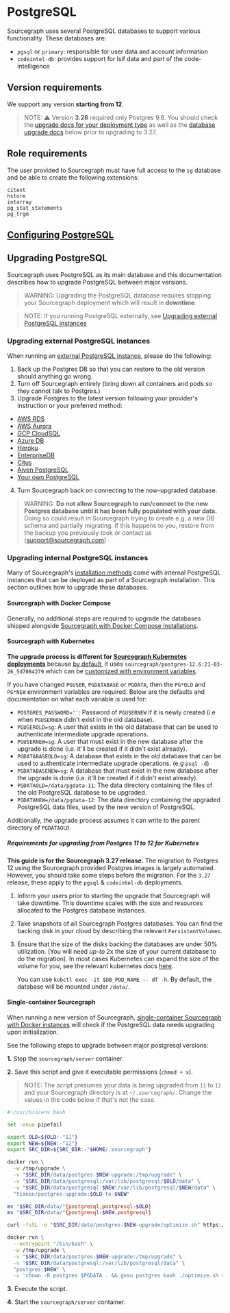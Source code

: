 # PostgreSQL

Sourcegraph uses several PostgreSQL databases to support various functionality. These databases are:

- `pgsql` or `primary`: responsible for user data and account information
- `codeintel-db`: provides support for lsif data and part of the code-intelligence

## Version requirements

We support any version **starting from 12**.

> NOTE: ⚠️ Version **3.26** required only Postgres 9.6. You should check the [upgrade docs for your deployment type](https://docs.sourcegraph.com/admin/updates) as well as the [database upgrade docs](https://docs.sourcegraph.com/admin/postgres#upgrading-postgresql) below prior to upgrading to 3.27.

## Role requirements

The user provided to Sourcegraph must have full access to the `sg` database and be able to create the following
extensions:

```
citext
hstore
intarray
pg_stat_statements
pg_trgm
```

## [Configuring PostgreSQL](./config/postgres-conf.md)

## Upgrading PostgreSQL

Sourcegraph uses PostgreSQL as its main database and this documentation describes how to upgrade PostgreSQL between major versions.

> WARNING: Upgrading the PostgreSQL database requires stopping your Sourcegraph deployment which will result in **downtime**.

<span class="virtual-br"></span>

> NOTE: If you running PostgreSQL externally, see [Upgrading external PostgreSQL instances](postgres.md#upgrading-external-postgresql-instances)

### Upgrading external PostgreSQL instances

When running an [external PostgreSQL instance](external_services/postgres.md), please do the following:

1. Back up the Postgres DB so that you can restore to the old version should anything go wrong.
2. Turn off Sourcegraph entirely (bring down all containers and pods so they cannot talk to Postgres.)
3. Upgrade Postgres to the latest version following your provider's instruction or your preferred method:
  - [AWS RDS](https://docs.aws.amazon.com/AmazonRDS/latest/UserGuide/USER_UpgradeDBInstance.PostgreSQL.html)
  - [AWS Aurora](https://docs.aws.amazon.com/AmazonRDS/latest/AuroraUserGuide/USER_UpgradeDBInstance.Upgrading.html)
  - [GCP CloudSQL](https://cloud.google.com/sql/docs/postgres/db-versions)
  - [Azure DB](https://docs.microsoft.com/en-us/azure/postgresql/concepts-supported-versions#managing-updates-and-upgrades)
  - [Heroku](https://devcenter.heroku.com/articles/upgrading-heroku-postgres-databases)
  - [EnterpriseDB](https://www.enterprisedb.com/docs/en/9.6/pg/upgrading.html)
  - [Citus](http://docs.citusdata.com/en/v8.1/admin_guide/upgrading_citus.html)
  - [Aiven PostgreSQL](https://help.aiven.io/postgresql/operations/how-to-perform-a-postgresql-in-place-major-version-upgrade)
  - [Your own PostgreSQL](https://www.postgresql.org/docs/11/pgupgrade.html)
4. Turn Sourcegraph back on connecting to the now-upgraded database.

> WARNING: **Do not allow Sourcegraph to run/connect to the new Postgres database until it has been fully populated with your data.** Doing so could result in Sourcegraph trying to create e.g. a new DB schema and partially migrating. If this happens to you, restore from the backup you previously took or contact us (support@sourcegraph.com)

### Upgrading internal PostgreSQL instances

Many of Sourcegraph's [installation methods](install/index.md) come with internal PostgreSQL instances that can be deployed as part of a Sourcegraph installation. This section outlines how to upgrade these databases.

#### Sourcegraph with Docker Compose

Generally, no additional steps are required to upgrade the databases shipped alongside [Sourcegraph with Docker Compose installations](install/docker/index.md).

#### Sourcegraph with Kubernetes

**The upgrade process is different for [Sourcegraph Kubernetes deployments](./install/kubernetes/index.md)** because [by default](https://github.com/sourcegraph/sourcegraph/blob/main/docker-images/postgres-12.6/build.sh#L10), it uses `sourcegraph/postgres-12.6:21-03-26_5d7084279` which can be [customized with environment variables](https://github.com/sourcegraph/deploy-sourcegraph/blob/7edcadb/docs/configure.md#configure-custom-postgresql).

If you have changed `PGUSER`, `PGDATABASE` or `PGDATA`, then the `PG*OLD` and `PG*NEW` environment variables are
required. Below are the defaults and documentation on what each variable is used for:

- `POSTGRES_PASSWORD=''`: Password of `PGUSERNEW` if it is newly created (i.e when `PGUSERNEW` didn't exist in the old
  database).
- `PGUSEROLD=sg`: A user that exists in the old database that can be used to authenticate intermediate upgrade
  operations.
- `PGUSERNEW=sg`: A user that must exist in the new database after the upgrade is done (i.e. it'll be created if it
  didn't exist already).
- `PGDATABASEOLD=sg`: A database that exists in the old database that can be used to authenticate intermediate upgrade
  operations. (e.g `psql -d`)
- `PGDATABASENEW=sg`: A database that must exist in the new database after the upgrade is done (i.e. it'll be created if
  it didn't exist already).
- `PGDATAOLD=/data/pgdata-11`: The data directory containing the files of the old PostgreSQL database to be upgraded.
- `PGDATANEW=/data/pgdata-12`: The data directory containing the upgraded PostgreSQL data files, used by the new version
  of PostgreSQL.

Additionally, the upgrade process assumes it can write to the parent directory of `PGDATAOLD`.

##### Requirements for upgrading from Postgres 11 to 12 for Kubernetes

**This guide is for the Sourcegraph 3.27 release.** The migration to Postgres 12 using the Sourcegraph provided Postgres images is largely automated.
However, you should take some steps before the migration. For the `3.27` release, these apply to the `pgsql` & `codeintel-db` deployments.

1. Inform your users prior to starting the upgrade that Sourcegraph will take downtime. This downtime scales with the
   size and resources allocated to the Postgres database instances.
1. Take snapshots of all Sourcegraph Postgres databases. You can find the backing disk in your cloud by describing the
   relevant `PersistentVolumes`.
1. Ensure that the size of the disks backing the databases are under 50% utilization. (You will need *up-to* 2x the size
   of your current database to do the migration). In most cases Kubernetes can expand the size of the volume for you,
   see the relevant kubernetes
   docs [here](https://kubernetes.io/docs/concepts/storage/persistent-volumes/#expanding-persistent-volumes-claims).

   You can use `kubctl exec -it $DB_POD_NAME -- df -h`. By default, the database will be mounted under `/data/`.

#### Single-container Sourcegraph

When running a new version of Sourcegraph, [single-container Sourcegraph with Docker instances](./install/kubernetes/index.md) will check if the PostgreSQL data needs upgrading upon initialization.

See the following steps to upgrade between major postgresql versions:

**1.** Stop the `sourcegraph/server` container.

**2.** Save this script and give it executable permissions (`chmod + x`).

> NOTE: The script presumes your data is being upgraded from `11` to `12` and your Sourcegraph directory is at `~/.sourcegraph/`. Change the values in the code below if that's not the case.

```bash
#!/usr/bin/env bash

set -xeuo pipefail

export OLD=${OLD:-"11"}
export NEW=${NEW:-"12"}
export SRC_DIR=${SRC_DIR:-"$HOME/.sourcegraph"}

docker run \
  -w /tmp/upgrade \
  -v "$SRC_DIR/data/postgres-$NEW-upgrade:/tmp/upgrade" \
  -v "$SRC_DIR/data/postgresql:/var/lib/postgresql/$OLD/data" \
  -v "$SRC_DIR/data/postgresql-$NEW:/var/lib/postgresql/$NEW/data" \
  "tianon/postgres-upgrade:$OLD-to-$NEW"

mv "$SRC_DIR/data/"{postgresql,postgresql-$OLD}
mv "$SRC_DIR/data/"{postgresql-$NEW,postgresql}

curl -fsSL -o "$SRC_DIR/data/postgres-$NEW-upgrade/optimize.sh" https://raw.githubusercontent.com/sourcegraph/sourcegraph/master/cmd/server/rootfs/postgres-optimize.sh

docker run \
  --entrypoint "/bin/bash" \
  -w /tmp/upgrade \
  -v "$SRC_DIR/data/postgres-$NEW-upgrade:/tmp/upgrade" \
  -v "$SRC_DIR/data/postgresql:/var/lib/postgresql/data" \
  "postgres:$NEW" \
  -c 'chown -R postgres $PGDATA . && gosu postgres bash ./optimize.sh $PGDATA'
```

**3.** Execute the script.

**4.** Start the `sourcegraph/server` container.
